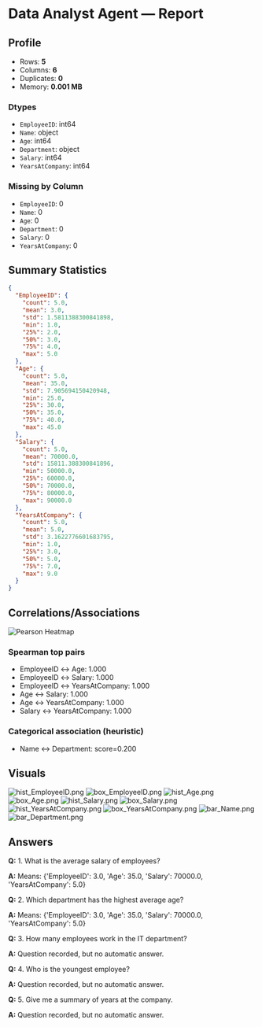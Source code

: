 # Data Analyst Agent — Report

## Profile
- Rows: **5**
- Columns: **6**
- Duplicates: **0**
- Memory: **0.001 MB**

### Dtypes

- `EmployeeID`: int64
- `Name`: object
- `Age`: int64
- `Department`: object
- `Salary`: int64
- `YearsAtCompany`: int64

### Missing by Column

- `EmployeeID`: 0
- `Name`: 0
- `Age`: 0
- `Department`: 0
- `Salary`: 0
- `YearsAtCompany`: 0

## Summary Statistics

```json
{
  "EmployeeID": {
    "count": 5.0,
    "mean": 3.0,
    "std": 1.5811388300841898,
    "min": 1.0,
    "25%": 2.0,
    "50%": 3.0,
    "75%": 4.0,
    "max": 5.0
  },
  "Age": {
    "count": 5.0,
    "mean": 35.0,
    "std": 7.905694150420948,
    "min": 25.0,
    "25%": 30.0,
    "50%": 35.0,
    "75%": 40.0,
    "max": 45.0
  },
  "Salary": {
    "count": 5.0,
    "mean": 70000.0,
    "std": 15811.388300841896,
    "min": 50000.0,
    "25%": 60000.0,
    "50%": 70000.0,
    "75%": 80000.0,
    "max": 90000.0
  },
  "YearsAtCompany": {
    "count": 5.0,
    "mean": 5.0,
    "std": 3.1622776601683795,
    "min": 1.0,
    "25%": 3.0,
    "50%": 5.0,
    "75%": 7.0,
    "max": 9.0
  }
}
```

## Correlations/Associations

![Pearson Heatmap](/outputs/20250817-160234-ec9b41cb/corr_heatmap.png)
### Spearman top pairs
- EmployeeID ↔ Age: 1.000
- EmployeeID ↔ Salary: 1.000
- EmployeeID ↔ YearsAtCompany: 1.000
- Age ↔ Salary: 1.000
- Age ↔ YearsAtCompany: 1.000
- Salary ↔ YearsAtCompany: 1.000
### Categorical association (heuristic)
- Name ↔ Department: score=0.200

## Visuals

![hist_EmployeeID.png](/outputs/20250817-160234-ec9b41cb/hist_EmployeeID.png)
![box_EmployeeID.png](/outputs/20250817-160234-ec9b41cb/box_EmployeeID.png)
![hist_Age.png](/outputs/20250817-160234-ec9b41cb/hist_Age.png)
![box_Age.png](/outputs/20250817-160234-ec9b41cb/box_Age.png)
![hist_Salary.png](/outputs/20250817-160234-ec9b41cb/hist_Salary.png)
![box_Salary.png](/outputs/20250817-160234-ec9b41cb/box_Salary.png)
![hist_YearsAtCompany.png](/outputs/20250817-160234-ec9b41cb/hist_YearsAtCompany.png)
![box_YearsAtCompany.png](/outputs/20250817-160234-ec9b41cb/box_YearsAtCompany.png)
![bar_Name.png](/outputs/20250817-160234-ec9b41cb/bar_Name.png)
![bar_Department.png](/outputs/20250817-160234-ec9b41cb/bar_Department.png)

## Answers

**Q:** 1. What is the average salary of employees?

**A:** Means: {'EmployeeID': 3.0, 'Age': 35.0, 'Salary': 70000.0, 'YearsAtCompany': 5.0}

**Q:** 2. Which department has the highest average age?

**A:** Means: {'EmployeeID': 3.0, 'Age': 35.0, 'Salary': 70000.0, 'YearsAtCompany': 5.0}

**Q:** 3. How many employees work in the IT department?

**A:** Question recorded, but no automatic answer.

**Q:** 4. Who is the youngest employee?

**A:** Question recorded, but no automatic answer.

**Q:** 5. Give me a summary of years at the company.

**A:** Question recorded, but no automatic answer.
